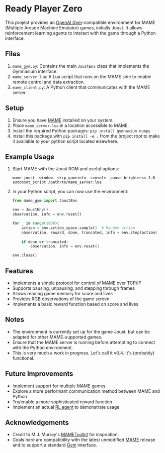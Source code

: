 # Ready Player Zero 

This project provides an [OpenAI Gym](https://gymnasium.farama.org/)-compatible environment for MAME (Multiple Arcade Machine Emulator) games, initially Joust. It allows reinforcement learning agents to interact with the game through a Python interface.

## Files

1. `mame_gym.py`: Contains the main `JoustEnv` class that implements the Gymnasium interface.
2. `mame_server.lua`: A Lua script that runs on the MAME side to enable remote control and data extraction.
3. `mame_client.py`: A Python client that communicates with the MAME server.

## Setup

1. Ensure you have [MAME](https://www.mamedev.org/) installed on your system.
2. Place `mame_server.lua` in a location accessible to MAME.
3. Install the required Python packages: ``` pip install gymnasium numpy ```
4. Install this package with ```pip install -e .``` from the project root to make it available to your python script located elsewhere. 

## Example Usage

1. Start MAME with the Joust ROM and useful options: 
    ```
    mame joust -window -skip_gameinfo -console -pause_brightness 1.0 -autoboot_script /path/to/mame_server.lua
    ```

2. In your Python script, you can now use the environment:

    ```python
    from mame_gym import JoustEnv

    env = JoustEnv()
    observation, info = env.reset()

    for _ in range(1000):
        action = env.action_space.sample()  # Random action
        observation, reward, done, truncated, info = env.step(action)
        
        if done or truncated:
            observation, info = env.reset()

    env.close()
    ```
## Features
- Implements a simple protocol for control of MAME over TCP/IP
- Supports pausing, unpausing, and stepping through frames
- Allows reading game memory for score and lives
- Provides RGB observations of the game screen
- Implements a basic reward function based on score and lives

## Notes
- The environment is currently set up for the game Joust, but can be adapted for other MAME-supported games.
- Ensure that the MAME server is running before attempting to connect with the Python environment.
- This is very much a work in progress. Let's call it v0.4. It's (probably) functional.

## Future Improvements
- Implement support for multiple MAME games
- Explore a more performant communication method between MAME and Python
- Try/enable a more sophisticated reward function
- Implement an actual [RL agent](https://stable-baselines.readthedocs.io/en/master/) to demonstrate usage

## Acknowledgements

- Credit to M.J. Murray's [MAMEToolkit](https://github.com/M-J-Murray/MAMEToolkit) for inspiration. 
- Goals here are compatibility with the latest unmodified [MAME](https://github.com/mamedev/mame) release and to support a standard [Gym](https://gymnasium.farama.org/) interface.

